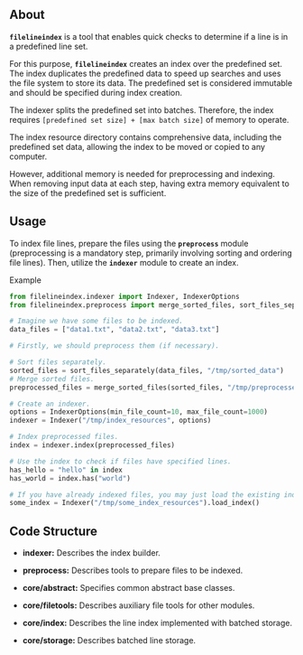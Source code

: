 ## About

**`filelineindex`** is a tool that enables quick checks to determine if a line is in a predefined line set.

For this purpose, **`filelineindex`** creates an index over the predefined set. The index duplicates the predefined data to speed up searches and uses the file system to store its data. The predefined set is considered immutable and should be specified during index creation.

The indexer splits the predefined set into batches. Therefore, the index requires `[predefined set size] + [max batch size]` of memory to operate.

The index resource directory contains comprehensive data, including the predefined set data, allowing the index to be moved or copied to any computer.

However, additional memory is needed for preprocessing and indexing. When removing input data at each step, having extra memory equivalent to the size of the predefined set is sufficient.


## Usage

To index file lines, prepare the files using the **`preprocess`** module (preprocessing is a mandatory step, primarily involving sorting and ordering file lines). Then, utilize the **`indexer`** module to create an index.

Example
```python
from filelineindex.indexer import Indexer, IndexerOptions
from filelineindex.preprocess import merge_sorted_files, sort_files_separately

# Imagine we have some files to be indexed.
data_files = ["data1.txt", "data2.txt", "data3.txt"]

# Firstly, we should preprocess them (if necessary).

# Sort files separately.
sorted_files = sort_files_separately(data_files, "/tmp/sorted_data")
# Merge sorted files.
preprocessed_files = merge_sorted_files(sorted_files, "/tmp/preprocessed_data")

# Create an indexer.
options = IndexerOptions(min_file_count=10, max_file_count=1000)
indexer = Indexer("/tmp/index_resources", options)

# Index preprocessed files.
index = indexer.index(preprocessed_files)

# Use the index to check if files have specified lines.
has_hello = "hello" in index
has_world = index.has("world")

# If you have already indexed files, you may just load the existing index from its resources.
some_index = Indexer("/tmp/some_index_resources").load_index()
```


## Code Structure

- **indexer:** Describes the index builder.
- **preprocess:** Describes tools to prepare files to be indexed.

- **core/abstract:** Specifies common abstract base classes.
- **core/filetools:** Describes auxiliary file tools for other modules.
- **core/index:** Describes the line index implemented with batched storage.
- **core/storage:** Describes batched line storage.

